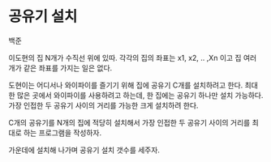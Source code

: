 # 공유기 설치

백준

이도현의 집 N개가 수직선 위에 있따. 각각의 집의 좌표는 x1, x2, .. ,Xn 이고 집 여러 개가 같은 좌표를 가지는 일은 없다.

도현이는 어디서나 와이파이를 즐기기 위해 집에 공유기 C개를 설치하려고 한다. 최대한 많은 곳에서 와이파이를 사용하려고 하는데, 한 집에는 공유기 하나만 설치 가능하다. 가장 인접한 두 공유기 사이의 거리를 가능한 크게 설치하려 한다.

C개의 공유기를 N개의 집에 적당히 설치해서 가장 인접한 두 공유기 사이의 거리를 최대로 하는 프로그램을 작성하자.

가운데에 설치해 나가며 공유기 설치 갯수를 세주자.
